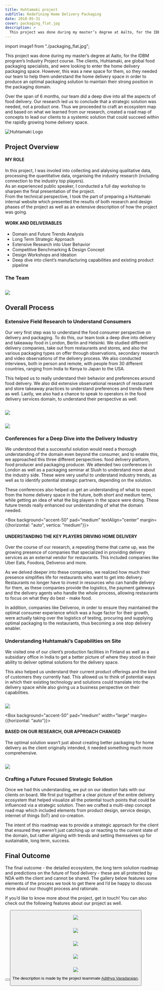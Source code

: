 ```yaml
---
title: Huhtamaki project
subTitle: Redefining Home Delivery Packaging
date: 2018-05-31
cover: packaging_flat.jpg
description: >
  This project was done during my master’s degree at Aalto, for the IDBM program’s Industry Project course. The clients, Huhtamaki, are global food packaging specialists, and were looking to enter the home delivery packaging space.  However, this was a new space for them, so they needed our team to help them understand the home delivery space in order to produce an optimal packaging solution to maintain their strong position in the packaging domain.
---
```


import image1 from "./packaging_flat.jpg";

This project was done during my master’s degree at Aalto, for the IDBM program’s Industry Project course. The clients, Huhtamaki, are global food packaging specialists, and were looking to enter the home delivery packaging space. However, this was a new space for them, so they needed our team to help them understand the home delivery space in order to produce an optimal packaging solution to maintain their strong position in the packaging domain.

Over the span of 6 months, our team did a deep dive into all the aspects of food delivery. Our research led us to conclude that a strategic solution was needed, not a product one. Thus we proceeded to craft an ecosystem map and based on what we learned from our research, created a road map of concepts to lead our clients to a systemic solution that could succeed within the rapidly growing home delivery space.

![Huhtamaki Logo](Huhta-Logo.png)

## Project Overview

<Box direction="row" gap="large">
<Box basis="1/2">

#### MY ROLE

In this project, I was involed into collecting and alalysing qualitative data, processing
the quantitative data, organising the industry research (including connection to the industry
top players).<br/>
As an experienced public speaker, I conducted a full day workshop to sharpen the final
presentation of the project.<br/>
From the technical perspective, I took the part of preparing a Huhtamaki internal website which
presented the results of both research and design phases of the project as well as an extensive
description of how the project was going.
</Box>
<Box basis="1/2">

#### WORK AND DELIVERABLES

- Domain and Future Trends Analysis
- Long Term Strategic Approach
- Extensive Research into User Behavior
- Competitive Benchmarking & Design Concept
- Design Workshops and Ideation
- Deep dive into client’s manufacturing capabilities and existing product pipeline

</Box>
</Box>

### The Team

<Image caption="From L to R - Varya Stepanova, Adithya Varadarajan, Juho Viironen, Jialai Qian. We were a wonderfully diverse and multidisciplinary team with a mix of backgrounds ranging from a design strategist to a packaging designer and a material science expert.">

![](Huhtamaki_Team.jpg)

</Image>

## Overall Process

<Box direction="row" gap="medium">
<Box flex={true}>

### Extensive Field Research to Understand Consumers

Our very first step was to understand the food consumer perspective on delivery and packaging. To do this, our team took a deep dive into delivery and takeaway food in London, Berlin and Helsinki. We studied different delivery companies, take out from restaurants and stores, and also the various packaging types on offer through observations, secondary research and video observations of the delivery process. We also conducted interviews, both in person and remote, with people from 30 different countries, ranging from India to Kenya to Japan to the USA.

This helped us to really understand their behavior and preferences around food delivery. We also did extensive observational research of restaurant and store takeaway practices to understand preferences and trends there as well. Lastly, we also had a chance to speak to operators in the food delivery services domain, to understand their perspective as well.

</Box>
<Box flex={{"grow": 1}}  margin={{top: "medium"}} pad="small">
<Image >

![](Huhtamaki_Research.jpg)

</Image>
</Box>
</Box>

<Box direction="row" gap="medium">
<Box flex={{"grow": 1}} margin={{top: "medium"}} pad="small">
<Image>

![](Huhtamaki_Conferences.jpg)

</Image>
</Box>
<Box  flex={true}>

### Conferences for a Deep Dive into the Delivery Industry

We understood that a successful solution would need a thorough understanding of the domain even beyond the consumer, and to enable this, we approached this three different perspectives: food delivery platform, food producer and packaging producer. We attended two conferences in London as well as a packaging seminar at Slush to understand more about the industry side. These were very useful to understand industry trends, as well as to identify potential strategic partners, depending on the solution.

These conferences also helped us get an understanding of what to expect from the home delivery space in the future, both short and medium term, while getting an idea of what the big players in the space were doing. These future trends really enhanced our understanding of what the domain needed.

</Box>
</Box>

<Box background="accent-50" pad="medium" textAlign="center" margin={{horizontal: "auto", vertica: "medium"}}>

#### UNDERSTANDING THE KEY PLAYERS DRIVING HOME DELIVERY

<Paragraph standout>Over the course of our research, a repeating theme that came up, was the growing presence of companies that specialized in providing delivery services as an external vendor for restaurants. This included companies like Uber Eats, Foodora, Deliveroo and more.</Paragraph>

<Paragraph standout>As we delved deeper into these companies, we realized how much their presence simplifies life for restaurants who want to get into delivery. Restaurants no longer have to invest in resources who can handle delivery for them, as these companies provide the logistics, the payment gateways and the delivery agents who handle the whole process, allowing restaurants to focus on what they do best - make food.</Paragraph>

<Paragraph standout>In addition, companies like Deliveroo, in order to ensure they maintained the optimal consumer experience which was a huge factor for their growth, were actually taking over the logistics of testing, procuring and supplying optimal packaging to the restaurants, thus becoming a one stop delivery enabler.</Paragraph>
</Box>

<Box direction="row" gap="medium">

<Box  flex={true}>

### Understanding Huhtamaki’s Capabilities on Site

We visited one of our client’s production facilities in Finland as well as a subsidiary office in India to get a better picture of where they stood in their ability to deliver optimal solutions for the delivery space.

This also helped us understand their current product offerings and the kind of customers they currently had. This allowed us to think of potential ways in which their existing technology and solutions could translate into the delivery space while also giving us a business perspective on their capabilities.

</Box>
<Box flex={{"grow": 1}} margin={{top: "medium"}} pad="small">
<Image>

![](Huhtamaki_Factory.jpg)

</Image>
</Box>
</Box>

<Box background="accent-50" pad="medium" width="large" margin={{horizontal: "auto"}}>

#### BASED ON OUR RESEARCH, OUR APPROACH CHANGED

<Paragraph standout>The optimal solution wasn’t just about creating better packaging for home delivery as the client originally intended, it needed something much more comprehensive.</Paragraph>
</Box>

<Box direction="row" gap="medium">
<Box flex={{"grow": 1}} margin={{top: "medium"}} pad="small">
<Image>

![](Huhtamaki_Ideation.jpg)

</Image>
</Box>
<Box  flex={true}>

### Crafting a Future Focused Strategic Solution

Once we had this understanding, we put on our ideation hats with our clients on board. We first put together a clear picture of the entire delivery ecosystem that helped visualize all the potential touch points that could be influenced via a strategic solution. Then we crafted a multi-step concept road map which included elements from product design, service design, internet of things (IoT) and co-creation.

The intent of this roadmap was to provide a strategic approach for the client that ensured they weren’t just catching up or reacting to the current state of the domain, but rather aligning with trends and setting themselves up for sustainable, long term, success.

</Box>
</Box>

## Final Outcome

The final outcome - the detailed ecosystem, the long term solution roadmap and predictions on the future of food delivery - these are all protected by NDA with the client and cannot be shared. The gallery below features some elements of the process we took to get there and I’d be happy to discuss more about our thought process and rationale.

If you’d like to know more about the project, get in touch! You can also check out the following features about our project as well.

<Box direction="row" gap="medium" justify="around" direction="row" background="light-2" pad="xlarge" >

<Button primary href="https://www.huhtamaki.com/en/highlights/recent/understanding-food-delivery-on-a-local-level/" label="Huhtamaki Article"/>
<Button primary href="https://www.idbm.aalto.fi/industry-projects/2018/5/31/huhtamaki-idbm" label="IDBM Impact Feature"/>
</Box>

<Image>

![](all_trays.jpg)

</Image>

<Image>

![](packaging_stack.jpg)

</Image>

<Box direction="row" height="small">
<Box flex={true}>
<Image>

![](IMG_20180418_171029_v2.jpg)

</Image>
</Box>

<Box flex="true">
<Image>

![](Delivery-bike-storage.jpg)

</Image>
</Box>

<Box flex="true">
<Image>

![](Quantify-appetite.png)

</Image>
</Box>

</Box>

The description is made by the project teammate [Adithya Varadarajan](https://www.adithyadesign.com/work/delivery-packaging).
